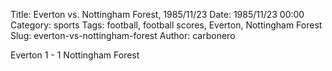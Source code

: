 Title: Everton vs. Nottingham Forest, 1985/11/23
Date: 1985/11/23 00:00
Category: sports
Tags: football, football scores, Everton, Nottingham Forest
Slug: everton-vs-nottingham-forest
Author: carbonero


Everton 1 - 1 Nottingham Forest
